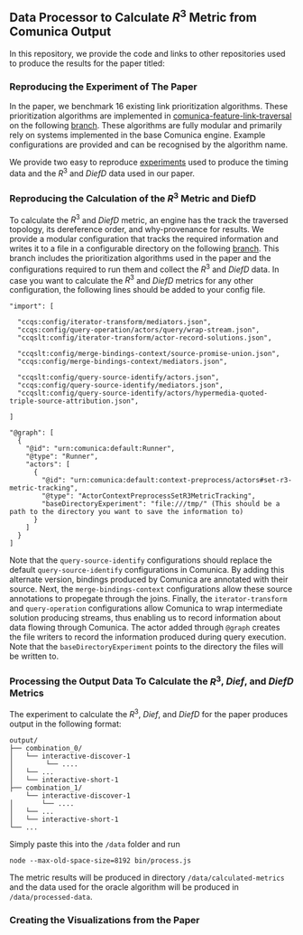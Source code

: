 ## Data Processor to Calculate $R^3$ Metric from Comunica Output

In this repository, we provide the code and links to other repositories used to produce the results for the paper titled: 

### Reproducing the Experiment of The Paper

In the paper, we benchmark 16 existing link prioritization algorithms. These prioritization algorithms are implemented in [comunica-feature-link-traversal](https://github.com/comunica/comunica-feature-link-traversal) on the following [branch](https://github.com/RubenEschauzier/comunica-feature-link-traversal/tree/feature/reimplement-prioritization). These algorithms are fully modular and primarily rely on systems implemented in the base Comunica engine. Example configurations are provided and can be recognised by the algorithm name. 

We provide two easy to reproduce [experiments](https://github.com/RubenEschauzier/link-prioritization-experiments/tree/master) used to produce the timing data and the $R^{3}$ and $DiefD$ data used in our paper.

### Reproducing the Calculation of the $R^3$ Metric and DiefD

To calculate the $R^3$ and $DiefD$ metric, an engine has the track the traversed topology, its dereference order, and why-provenance for results. We provide a modular configuration that tracks the required information and writes it to a file in a configurable directory on the following [branch](https://github.com/RubenEschauzier/comunica-feature-link-traversal/tree/feature/link-prioritization-r3-metric). This branch includes the prioritization algorithms used in the paper and the configurations required to run them and collect the $R^3$ and $DiefD$ data. In case you want to calculate the $R^3$ and $DiefD$ metrics for any other configuration, the following lines should be added to your config file.

```
"import": [
  
  "ccqs:config/iterator-transform/mediators.json",
  "ccqs:config/query-operation/actors/query/wrap-stream.json",
  "ccqslt:config/iterator-transform/actor-record-solutions.json",

  "ccqslt:config/merge-bindings-context/source-promise-union.json",
  "ccqs:config/merge-bindings-context/mediators.json",

  "ccqslt:config/query-source-identify/actors.json",
  "ccqs:config/query-source-identify/mediators.json",
  "ccqslt:config/query-source-identify/actors/hypermedia-quoted-triple-source-attribution.json",

]

"@graph": [
  {
    "@id": "urn:comunica:default:Runner",
    "@type": "Runner",
    "actors": [
      {
        "@id": "urn:comunica:default:context-preprocess/actors#set-r3-metric-tracking",
        "@type": "ActorContextPreprocessSetR3MetricTracking",
        "baseDirectoryExperiment": "file:///tmp/" (This should be a path to the directory you want to save the information to)
      }
    ]
  }
]
```
Note that the `query-source-identify` configurations should replace the default `query-source-identify` configurations in Comunica. By adding this alternate version, bindings produced by Comunica are annotated with their source. Next, the `merge-bindings-context` configurations allow these source annotations to propegate through the joins. Finally, the `iterator-transform` and `query-operation` configurations allow Comunica to wrap intermediate solution producing streams, thus enabling us to record information about data flowing through Comunica. The actor added through `@graph` creates the file writers to record the information produced during query execution. Note that the `baseDirectoryExperiment` points to the directory the files will be written to.

### Processing the Output Data To Calculate the $R^{3}$, $Dief$, and $DiefD$ Metrics

The experiment to calculate the $R^{3}$, $Dief$, and $DiefD$ for the paper produces output in the following format: 

```
output/
├── combination_0/
│   └── interactive-discover-1
│        └── ....
│   └── ...
│   └── interactive-short-1
├── combination_1/
    └── interactive-discover-1
│       └── ....
│   └── ...
│   └── interactive-short-1
└── ...
```
Simply paste this into the `/data` folder and run

```
node --max-old-space-size=8192 bin/process.js
```
The metric results will be produced in directory `/data/calculated-metrics` and the data used for the oracle algorithm will be produced in `/data/processed-data`.

### Creating the Visualizations from the Paper


